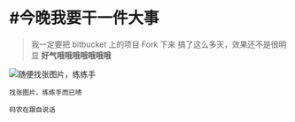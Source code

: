 #  #今晚我要干一件大事
>我一定要把 bitbucket 上的项目 Fork 下来
>搞了这么多天，效果还不是很明显
>**好气哦哦哦哦哦哦哦**

![随便找张图片，练练手](https://i.imgur.com/K7b7R0K.jpg)

    找张图片，练练手而已啧

    码农在跟自说话


